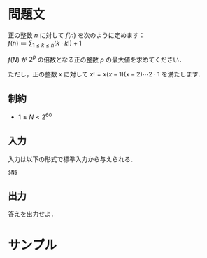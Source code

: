問題文
=====

正の整数 $n$ に対して $f(n)$ を次のように定めます：  
$\displaystyle f(n) \coloneqq \sum_{1 \leq k \leq n} (k \cdot k!) + 1$

$f(N)$ が $2^p$ の倍数となる正の整数 $p$ の最大値を求めてください．

ただし，正の整数 $x$ に対して $x! = x(x-1)(x-2) \cdots 2 \cdot 1$ を満たします．  

制約
-----
- $1 \leq N < 2^{60}$

入力
-----
入力は以下の形式で標準入力から与えられる．
```md
$N$
```

出力
-----
答えを出力せよ．  

サンプル
=====
```入力例1

```
```出力例1

```
